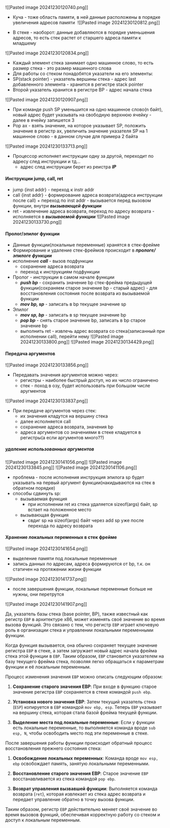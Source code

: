   
![[Pasted image 20241230120740.png]]

  
  
  

- Куча - тоже область памяти, в ней данные расположены в порядке увеличения адресов памяти 
![[Pasted image 20241230120812.png]]

  

- В стеке - наоборот: данные добавляются в порядке уменьшения адресов, то есть стек растет от старшего адреса памяти к младшему
    

![[Pasted image 20241230120834.png]]


- Каждый элемент стека занимает одно машинное слово, то есть размер стека - это размер машинного слова    
- Для работы со стеком понадобятся указатели на его элементы:
- SP(stack pointer) - указатель вершины стека - адрес last добавленного элемента - хранится в регистре stack pointer
- Второй указатель хранится в регистре BP - адрес начала стека
    
![[Pasted image 20241230120907.png]]

- При команде push SP уменьшится на одно машинное слово(n байт), новый адрес будет указывать на свободную верхнюю ячейку - далее в ячейку запишется 3    
- Pop ax - взять значение, на которое указывает SP, положить значение в регистр ax, увеличить значение указателя SP на 1 машинное слово - в данном случае для примера 2 байта


![[Pasted image 20241230133713.png]]
- Процессор исполняет инструкции одну за другой, переходит по адресу след инструкции и тд...
	- адрес след инструкции берет из реистра ***IP***

#### Инструкции jump, call, ret
- jump {inst addr} - переход к instr addr
- call {inst addr} - формирование адреса возврата(адреса инструкции после call) + переход по inst addr - вызывается перед вызовом функции, внутри ***вызывающей функции***
- ret - извлечение адреса возврата, переход по адресу возврата - исполняется в ***вызываемой функции***
![[Pasted image 20241230133730.png]]

#### Пролог/эпилог функции
- Данные функции(локальные переменные) хранятся в стек-фрейме
- Формирование и удаление стек-фреймов происходит в ***прологе/эпилоге функции***
- исполнение ***call*** - вызов подфункции
	- сохранение адреса возврата
	- переход к инструкциям подфункции
- Пролог - инструкции в самом начале функции
	- ***push bp*** - сохранить значение bp стек-фрейма предыдущей функции(сохраняем старое значение bp - старый адрес) - для восстановления состояния после возврата из вызываемой функции
	- ***mov bp, sp*** -  записать в bp текущее значение sp
- Эпилог
	- ***mov sp, bp*** -  записать в sp текущее значение bp
	- ***pop bp*** -  снять старое значение bp, записать в bp старое значение bp
	- выполнить ret - извлечь адрес возврата со стека(записанный при исполнении call), перейти нему
![[Pasted image 20241230133800.png]]
![[Pasted image 20241230134429.png]]

#### Передача аргументов
![[Pasted image 20241230133856.png]]
- Передавать значения аргументов можно через:
	- регистры - наиболее быстрый доступ, но их число ограничено
	- стек - поход в озу, будет использовать при большом числе аругментов

![[Pasted image 20241230133837.png]]
- При передаче аргументов через стек:
	- их значения кладутся на вершину стека
	- далее исполняется call
	- сохранение адреса возврата, значения bp
	- адреса аргументов со значениями в стеке кладуется в регистры(а если аргументов много??)
##### удаление использованных аргументов 
![[Pasted image 20241230141056.png]]
![[Pasted image 20241230133845.png]]
![[Pasted image 20241230141106.png]]

- проблема - после исполнения инструкция эпилога sp будет указывать на первый аргумент функции(накидываются на стек в обратном порядке)
- способы сдвинуть sp:
	- вызываемая функция
		- при исполнении ret из стека удаляется sizeof(args) байт, sp встает на положенное место
	- вызывающая функция
		- свдиг sp на sizeof(args) байт через add sp уже после перехода по адресу возврата

#### Хранение локальных переменных в стек фрейме

![[Pasted image 20241230141654.png]]
- выделение памяти под локальные переменные
- запись данных по адресам, адреса формируются от bp, т.к. он статичен на протяжении жизни функции

![[Pasted image 20241230141737.png]]
- после завершения функции, локальные переменные больше не нужны, они перетрутся


![[Pasted image 20241230141907.png]]


Да, указатель базы стека (base pointer, BP), также известный как регистр `EBP` в архитектуре x86, может изменять своё значение во время вызова функций. Это связано с тем, что регистр `EBP` играет ключевую роль в организации стека и управлении локальными переменными функции.

Когда функция вызывается, она обычно сохраняет текущее значение регистра `EBP` в стеке, а затем загружает новый адрес начала фрейма стека этой функции в `EBP`. Таким образом, `EBP` становится указателем на базу текущего фрейма стека, позволяя легко обращаться к параметрам функции и её локальным переменным.

Процесс изменения значения `EBP` можно описать следующим образом:

1. **Сохранение старого значения EBP**: При входе в функцию старое значение регистра `EBP` сохраняется в стеке командой `push ebp`.
   
2. **Установка нового значения EBP**: Затем текущий указатель стека (`ESP`) копируется в `EBP` командой `mov ebp, esp`. Теперь `EBP` указывает на вершину стека, которая стала базой фрейма текущей функции.

3. **Выделение места под локальные переменные**: Если у функции есть локальные переменные, то выполняется команда вроде `sub esp, N`, чтобы освободить место под эти переменные в стеке.

После завершения работы функции происходит обратный процесс восстановления прежнего состояния стека:

1. **Освобождение локальных переменных**: Команда вроде `mov esp, ebp` освобождает память, занятую локальными переменными.

2. **Восстановление старого значения EBP**: Старое значение `EBP` восстанавливается из стека командой `pop ebp`.

3. **Возврат управления вызвавшей функции**: Выполняется команда возврата (`ret`), которая извлекает из стека адрес возврата и передает управление обратно в точку вызова функции.

Таким образом, регистр `EBP` действительно меняет своё значение во время вызовов функций, обеспечивая корректную работу со стеком и доступ к локальным переменным.